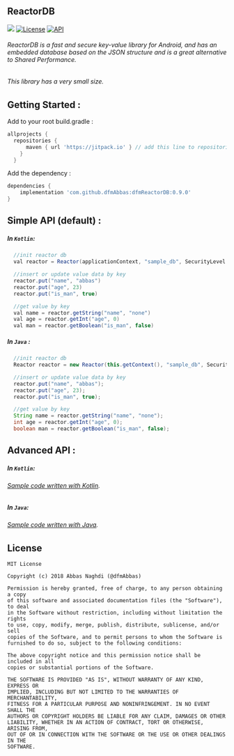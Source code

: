 ## ReactorDB
[![](https://jitpack.io/v/dfmAbbas/dfmReactorDB.svg)](https://jitpack.io/#dfmAbbas/dfmReactorDB)
[![License](http://img.shields.io/badge/license-MIT-green.svg?style=flat)](https://github.com/dfmAbbas/dfmReactorDB)
[![API](https://img.shields.io/badge/API-15%2B-blue.svg?style=flat)](https://github.com/dfmAbbas/dfmReactorDB)

###### ReactorDB is a fast and secure key-value library for Android, and has an embedded database based on the JSON structure and is a great alternative to Shared Performance.
###### This library has a very small size.

## Getting Started :
Add to your root build.gradle :
```Groovy
allprojects {
  repositories {
      maven { url 'https://jitpack.io' } // add this line to repositories
    }
  }
```

Add the dependency :
```Groovy
dependencies {
    implementation 'com.github.dfmAbbas:dfmReactorDB:0.9.0'
}
```

## Simple API (default) :

##### In `Kotlin`:
```Groovy
  //init reactor db
  val reactor = Reactor(applicationContext, "sample_db", SecurityLevel.NONE)

  //insert or update value data by key
  reactor.put("name", "abbas")
  reactor.put("age", 23)
  reactor.put("is_man", true)

  //get value by key
  val name = reactor.getString("name", "none")
  val age = reactor.getInt("age", 0)
  val man = reactor.getBoolean("is_man", false)
```

##### In `Java` :
```Groovy
  //init reactor db
  Reactor reactor = new Reactor(this.getContext(), "sample_db", SecurityLevel.NONE);

  //insert or update value data by key
  reactor.put("name", "abbas");
  reactor.put("age", 23);
  reactor.put("is_man", true);

  //get value by key
  String name = reactor.getString("name", "none");
  int age = reactor.getInt("age", 0);
  boolean man = reactor.getBoolean("is_man", false);
```

## Advanced API :

##### In `Kotlin`:
###### [Sample code written with Kotlin](sample/src/main/java/com/dfmabbas/sample/KotlinSample.kt).

##### In `Java`:
###### [Sample code written with Java](sample/src/main/java/com/dfmabbas/sample/JavaSample.java).

## License
    MIT License

    Copyright (c) 2018 Abbas Naghdi (@dfmAbbas)

    Permission is hereby granted, free of charge, to any person obtaining a copy
    of this software and associated documentation files (the "Software"), to deal
    in the Software without restriction, including without limitation the rights
    to use, copy, modify, merge, publish, distribute, sublicense, and/or sell
    copies of the Software, and to permit persons to whom the Software is
    furnished to do so, subject to the following conditions:

    The above copyright notice and this permission notice shall be included in all
    copies or substantial portions of the Software.

    THE SOFTWARE IS PROVIDED "AS IS", WITHOUT WARRANTY OF ANY KIND, EXPRESS OR
    IMPLIED, INCLUDING BUT NOT LIMITED TO THE WARRANTIES OF MERCHANTABILITY,
    FITNESS FOR A PARTICULAR PURPOSE AND NONINFRINGEMENT. IN NO EVENT SHALL THE
    AUTHORS OR COPYRIGHT HOLDERS BE LIABLE FOR ANY CLAIM, DAMAGES OR OTHER
    LIABILITY, WHETHER IN AN ACTION OF CONTRACT, TORT OR OTHERWISE, ARISING FROM,
    OUT OF OR IN CONNECTION WITH THE SOFTWARE OR THE USE OR OTHER DEALINGS IN THE
    SOFTWARE.

